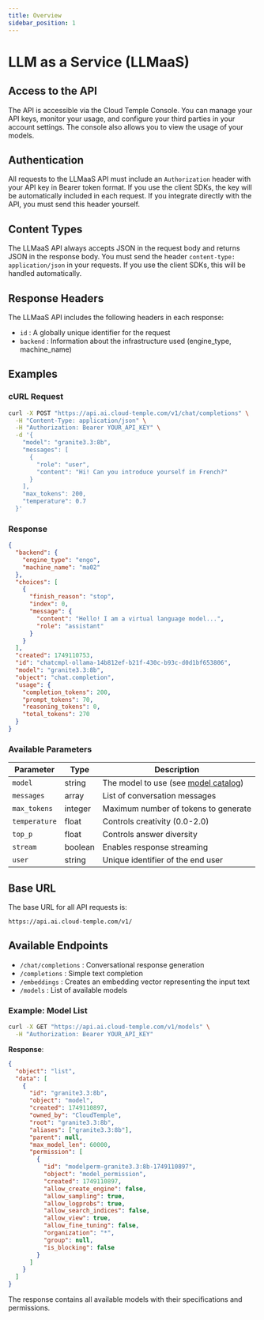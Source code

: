 ```yaml
---
title: Overview
sidebar_position: 1
---
```


# LLM as a Service (LLMaaS)

## Access to the API

The API is accessible via the Cloud Temple Console. You can manage your API keys, monitor your usage, and configure your third parties in your account settings. The console also allows you to view the usage of your models.

## Authentication

All requests to the LLMaaS API must include an `Authorization` header with your API key in Bearer token format. If you use the client SDKs, the key will be automatically included in each request. If you integrate directly with the API, you must send this header yourself.

## Content Types

The LLMaaS API always accepts JSON in the request body and returns JSON in the response body. You must send the header `content-type: application/json` in your requests. If you use the client SDKs, this will be handled automatically.

## Response Headers

The LLMaaS API includes the following headers in each response:

- `id` : A globally unique identifier for the request
- `backend` : Information about the infrastructure used (engine_type, machine_name)

## Examples

### cURL Request
```bash
curl -X POST "https://api.ai.cloud-temple.com/v1/chat/completions" \
  -H "Content-Type: application/json" \
  -H "Authorization: Bearer YOUR_API_KEY" \
  -d '{
    "model": "granite3.3:8b",
    "messages": [
      {
        "role": "user", 
        "content": "Hi! Can you introduce yourself in French?"
      }
    ],
    "max_tokens": 200,
    "temperature": 0.7
  }'
```

### Response
```json
{
  "backend": {
    "engine_type": "engo",
    "machine_name": "ma02"
  },
  "choices": [
    {
      "finish_reason": "stop",
      "index": 0,
      "message": {
        "content": "Hello! I am a virtual language model...",
        "role": "assistant"
      }
    }
  ],
  "created": 1749110753,
  "id": "chatcmpl-ollama-14b812ef-b21f-430c-b93c-d0d1bf653806",
  "model": "granite3.3:8b",
  "object": "chat.completion",
  "usage": {
    "completion_tokens": 200,
    "prompt_tokens": 70,
    "reasoning_tokens": 0,
    "total_tokens": 270
  }
}
```

### Available Parameters

| Parameter     | Type    | Description                                                   |
| ------------- | ------- | ------------------------------------------------------------- |
| `model`       | string  | The model to use (see [model catalog](models.md))            |
| `messages`    | array   | List of conversation messages                                 |
| `max_tokens`  | integer | Maximum number of tokens to generate                          |
| `temperature` | float   | Controls creativity (0.0-2.0)                                 |
| `top_p`       | float   | Controls answer diversity                                     |
| `stream`      | boolean | Enables response streaming                                    |
| `user`        | string  | Unique identifier of the end user                             |

## Base URL

The base URL for all API requests is:
```
https://api.ai.cloud-temple.com/v1/
```

## Available Endpoints

- `/chat/completions` : Conversational response generation
- `/completions` : Simple text completion
- `/embeddings` : Creates an embedding vector representing the input text
- `/models` : List of available models

### Example: Model List

```bash
curl -X GET "https://api.ai.cloud-temple.com/v1/models" \
  -H "Authorization: Bearer YOUR_API_KEY"
```

**Response**:
```json
{
  "object": "list",
  "data": [
    {
      "id": "granite3.3:8b",
      "object": "model",
      "created": 1749110897,
      "owned_by": "CloudTemple",
      "root": "granite3.3:8b",
      "aliases": ["granite3.3:8b"],
      "parent": null,
      "max_model_len": 60000,
      "permission": [
        {
          "id": "modelperm-granite3.3:8b-1749110897",
          "object": "model_permission",
          "created": 1749110897,
          "allow_create_engine": false,
          "allow_sampling": true,
          "allow_logprobs": true,
          "allow_search_indices": false,
          "allow_view": true,
          "allow_fine_tuning": false,
          "organization": "*",
          "group": null,
          "is_blocking": false
        }
      ]
    }
  ]
}
```

The response contains all available models with their specifications and permissions.
